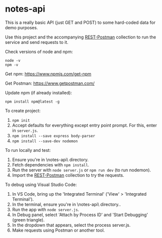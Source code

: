 # notes-api
This is a really basic API (just GET and POST) to some hard-coded data for demo purposes. 

Use this project and the accompanying [REST-Postman](https://github.com/jenlouie/REST-Postman) collection to run the service and send requests to it.

Check versions of node and npm:
```
node -v
npm -v
```
Get npm:
https://www.npmjs.com/get-npm

Get Postman:
https://www.getpostman.com/

Update npm (if already installed):
```
npm install npm@latest -g
```

To create project:

1. `npm init`
2. Accept defaults for everything except entry point prompt. For this, enter in `server.js`.
3. `npm install --save express body-parser`
4. `npm install --save-dev nodemon`

To run locally and test:

1. Ensure you're in \notes-api\ directory.
2. Fetch dependencies with `npm install`.
3. Run the server with `node server.js` or `npm run dev` (to run nodemon).
4. Import the [REST-Postman](https://github.com/jenlouie/REST-Postman) collection to try the requests.

To debug using Visual Studio Code:

1. In VS Code, bring up the 'Integrated Terminal' ('View' > 'Integrated Terminal').
2. In the terminal, ensure you're in \notes-api\ directory..
3. Run the app with `node server.js`.
4. In Debug panel, select 'Attach by Process ID' and 'Start Debugging' (green triangle).
5. In the dropdown that appears, select the process server.js.
6. Make requests using Postman or another tool.
